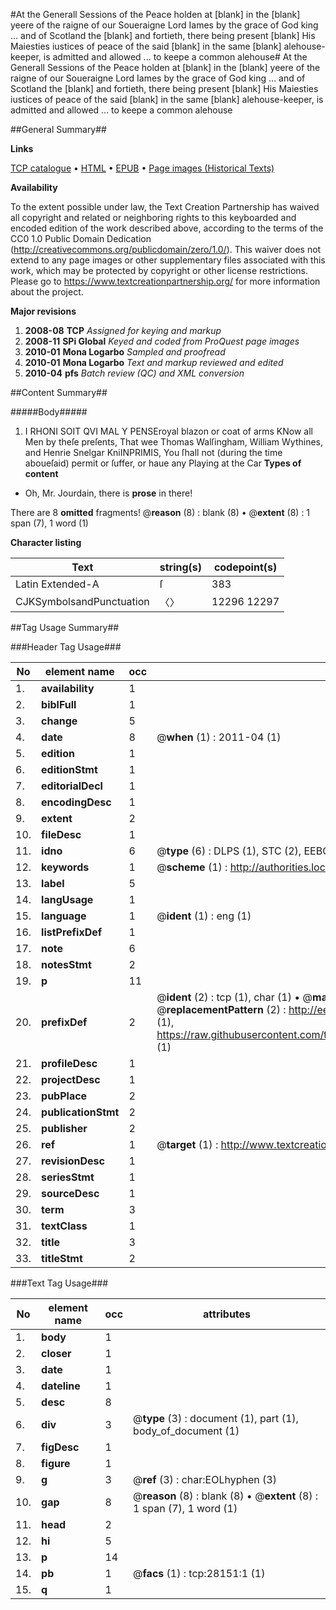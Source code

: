 #At the Generall Sessions of the Peace holden at [blank] in the [blank] yeere of the raigne of our Soueraigne Lord Iames by the grace of God king ... and of Scotland the [blank] and fortieth, there being present [blank] His Maiesties iustices of peace of the said [blank] in the same [blank] alehouse-keeper, is admitted and allowed ... to keepe a common alehouse#
At the Generall Sessions of the Peace holden at [blank] in the [blank] yeere of the raigne of our Soueraigne Lord Iames by the grace of God king ... and of Scotland the [blank] and fortieth, there being present [blank] His Maiesties iustices of peace of the said [blank] in the same [blank] alehouse-keeper, is admitted and allowed ... to keepe a common alehouse

##General Summary##

**Links**

[TCP catalogue](http://www.ota.ox.ac.uk/tcp/)  • 
[HTML](http://tei.it.ox.ac.uk/tcp/Texts-HTML/free/A22/A22657.html)  • 
[EPUB](http://tei.it.ox.ac.uk/tcp/Texts-EPUB/free/A22/A22657.epub) • 
[Page images (Historical Texts)](https://historicaltexts.jisc.ac.uk/eebo-33142613e)

**Availability**

To the extent possible under law, the Text Creation Partnership has waived all copyright and related or neighboring rights to this keyboarded and encoded edition of the work described above, according to the terms of the CC0 1.0 Public Domain Dedication (http://creativecommons.org/publicdomain/zero/1.0/). This waiver does not extend to any page images or other supplementary files associated with this work, which may be protected by copyright or other license restrictions. Please go to https://www.textcreationpartnership.org/ for more information about the project.

**Major revisions**

1. __2008-08__ __TCP__ *Assigned for keying and markup*
1. __2008-11__ __SPi Global__ *Keyed and coded from ProQuest page images*
1. __2010-01__ __Mona Logarbo__ *Sampled and proofread*
1. __2010-01__ __Mona Logarbo__ *Text and markup reviewed and edited*
1. __2010-04__ __pfs__ *Batch review (QC) and XML conversion*

##Content Summary##

#####Body#####

1. I RHONI SOIT QVI MAL Y PENSEroyal blazon or coat of arms
KNow all Men by theſe preſents, That wee Thomas Walſingham, William Wythines, and Henrie Snelgar KniINPRIMIS, You ſhall not (during the time aboueſaid) permit or ſuffer, or haue any Playing at the Car
**Types of content**

  * Oh, Mr. Jourdain, there is **prose** in there!

There are 8 **omitted** fragments! 
 @__reason__ (8) : blank (8)  •  @__extent__ (8) : 1 span (7), 1 word (1)

**Character listing**


|Text|string(s)|codepoint(s)|
|---|---|---|
|Latin Extended-A|ſ|383|
|CJKSymbolsandPunctuation|〈〉|12296 12297|

##Tag Usage Summary##

###Header Tag Usage###

|No|element name|occ|attributes|
|---|---|---|---|
|1.|__availability__|1||
|2.|__biblFull__|1||
|3.|__change__|5||
|4.|__date__|8| @__when__ (1) : 2011-04 (1)|
|5.|__edition__|1||
|6.|__editionStmt__|1||
|7.|__editorialDecl__|1||
|8.|__encodingDesc__|1||
|9.|__extent__|2||
|10.|__fileDesc__|1||
|11.|__idno__|6| @__type__ (6) : DLPS (1), STC (2), EEBO-CITATION (1), OCLC (1), VID (1)|
|12.|__keywords__|1| @__scheme__ (1) : http://authorities.loc.gov/ (1)|
|13.|__label__|5||
|14.|__langUsage__|1||
|15.|__language__|1| @__ident__ (1) : eng (1)|
|16.|__listPrefixDef__|1||
|17.|__note__|6||
|18.|__notesStmt__|2||
|19.|__p__|11||
|20.|__prefixDef__|2| @__ident__ (2) : tcp (1), char (1)  •  @__matchPattern__ (2) : ([0-9\-]+):([0-9IVX]+) (1), (.+) (1)  •  @__replacementPattern__ (2) : http://eebo.chadwyck.com/downloadtiff?vid=$1&page=$2 (1), https://raw.githubusercontent.com/textcreationpartnership/Texts/master/tcpchars.xml#$1 (1)|
|21.|__profileDesc__|1||
|22.|__projectDesc__|1||
|23.|__pubPlace__|2||
|24.|__publicationStmt__|2||
|25.|__publisher__|2||
|26.|__ref__|1| @__target__ (1) : http://www.textcreationpartnership.org/docs/. (1)|
|27.|__revisionDesc__|1||
|28.|__seriesStmt__|1||
|29.|__sourceDesc__|1||
|30.|__term__|3||
|31.|__textClass__|1||
|32.|__title__|3||
|33.|__titleStmt__|2||


###Text Tag Usage###

|No|element name|occ|attributes|
|---|---|---|---|
|1.|__body__|1||
|2.|__closer__|1||
|3.|__date__|1||
|4.|__dateline__|1||
|5.|__desc__|8||
|6.|__div__|3| @__type__ (3) : document (1), part (1), body_of_document (1)|
|7.|__figDesc__|1||
|8.|__figure__|1||
|9.|__g__|3| @__ref__ (3) : char:EOLhyphen (3)|
|10.|__gap__|8| @__reason__ (8) : blank (8)  •  @__extent__ (8) : 1 span (7), 1 word (1)|
|11.|__head__|2||
|12.|__hi__|5||
|13.|__p__|14||
|14.|__pb__|1| @__facs__ (1) : tcp:28151:1 (1)|
|15.|__q__|1||
